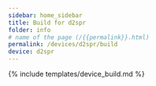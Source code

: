 ```yaml
---
sidebar: home_sidebar
title: Build for d2spr
folder: info
# name of the page (/{{permalink}}.html)
permalink: /devices/d2spr/build
device: d2spr
---
```

{% include templates/device_build.md %}
